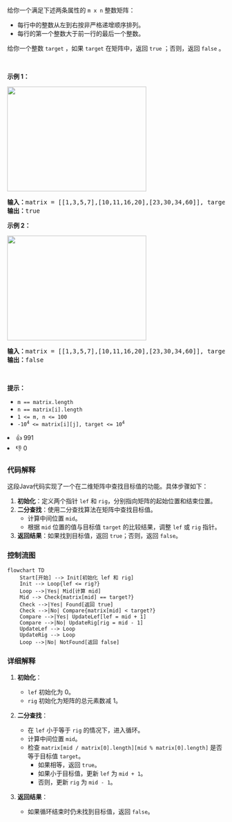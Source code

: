 <p>给你一个满足下述两条属性的 <code>m x n</code> 整数矩阵：</p>

<ul> 
 <li>每行中的整数从左到右按非严格递增顺序排列。</li> 
 <li>每行的第一个整数大于前一行的最后一个整数。</li> 
</ul>

<p>给你一个整数 <code>target</code> ，如果 <code>target</code> 在矩阵中，返回 <code>true</code> ；否则，返回 <code>false</code> 。</p>

<p>&nbsp;</p>

<p><strong>示例 1：</strong></p> 
<img alt="" src="https://assets.leetcode.com/uploads/2020/10/05/mat.jpg" style="width: 322px; height: 242px;" /> 
<pre>
<strong>输入：</strong>matrix = [[1,3,5,7],[10,11,16,20],[23,30,34,60]], target = 3
<strong>输出：</strong>true
</pre>

<p><strong>示例 2：</strong></p> 
<img alt="" src="https://assets.leetcode-cn.com/aliyun-lc-upload/uploads/2020/11/25/mat2.jpg" style="width: 322px; height: 242px;" /> 
<pre>
<strong>输入：</strong>matrix = [[1,3,5,7],[10,11,16,20],[23,30,34,60]], target = 13
<strong>输出：</strong>false
</pre>

<p>&nbsp;</p>

<p><strong>提示：</strong></p>

<ul> 
 <li><code>m == matrix.length</code></li> 
 <li><code>n == matrix[i].length</code></li> 
 <li><code>1 &lt;= m, n &lt;= 100</code></li> 
 <li><code>-10<sup>4</sup> &lt;= matrix[i][j], target &lt;= 10<sup>4</sup></code></li> 
</ul>

<div><li>👍 991</li><li>👎 0</li></div>



### 代码解释

这段Java代码实现了一个在二维矩阵中查找目标值的功能。具体步骤如下：

1. **初始化**：定义两个指针 `lef` 和 `rig`，分别指向矩阵的起始位置和结束位置。
2. **二分查找**：使用二分查找算法在矩阵中查找目标值。
    - 计算中间位置 `mid`。
    - 根据 `mid` 位置的值与目标值 `target` 的比较结果，调整 `lef` 或 `rig` 指针。
3. **返回结果**：如果找到目标值，返回 `true`；否则，返回 `false`。

### 控制流图

```mermaid
flowchart TD
    Start[开始] --> Init[初始化 lef 和 rig]
    Init --> Loop{lef <= rig?}
    Loop -->|Yes| Mid[计算 mid]
    Mid --> Check{matrix[mid] == target?}
    Check -->|Yes| Found[返回 true]
    Check -->|No| Compare{matrix[mid] < target?}
    Compare -->|Yes| UpdateLef[lef = mid + 1]
    Compare -->|No| UpdateRig[rig = mid - 1]
    UpdateLef --> Loop
    UpdateRig --> Loop
    Loop -->|No| NotFound[返回 false]
```


### 详细解释

1. **初始化**：
    - `lef` 初始化为 0。
    - `rig` 初始化为矩阵的总元素数减 1。

2. **二分查找**：
    - 在 `lef` 小于等于 `rig` 的情况下，进入循环。
    - 计算中间位置 `mid`。
    - 检查 `matrix[mid / matrix[0].length][mid % matrix[0].length]` 是否等于目标值 `target`。
        - 如果相等，返回 `true`。
        - 如果小于目标值，更新 `lef` 为 `mid + 1`。
        - 否则，更新 `rig` 为 `mid - 1`。

3. **返回结果**：
    - 如果循环结束时仍未找到目标值，返回 `false`。